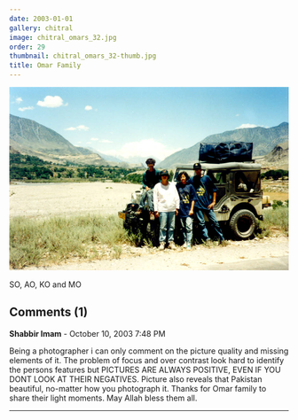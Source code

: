 ```yaml
---
date: 2003-01-01
gallery: chitral
image: chitral_omars_32.jpg
order: 29
thumbnail: chitral_omars_32-thumb.jpg
title: Omar Family
---
```


![Omar Family](./chitral_omars_32.jpg)

SO, AO, KO and MO

<div id="comments">

## Comments (1)

**Shabbir Imam** - October 10, 2003  7:48 PM

Being a photographer i can only comment on the picture quality and missing elements of it. The problem of focus and over contrast look hard to identify the persons features but PICTURES ARE ALWAYS POSITIVE, EVEN IF YOU DONT LOOK AT THEIR NEGATIVES.
Picture also reveals that Pakistan beautiful, no-matter how you photograph it.
Thanks for Omar family to share their light moments.
May Allah bless them all.

---

</div>